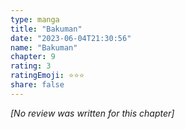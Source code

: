 ```yaml
---
type: manga
title: "Bakuman"
date: "2023-06-04T21:30:56"
name: "Bakuman"
chapter: 9
rating: 3
ratingEmoji: ⭐️⭐️⭐️
share: false
---
```


_[No review was written for this chapter]_
